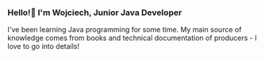 ### Hello!👋 I'm Wojciech, Junior Java Developer
I've been learning Java programming for some time. My main source of knowledge comes from books and technical documentation of producers - I love to go into details! 
